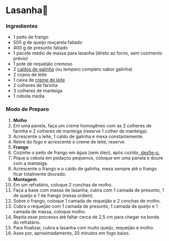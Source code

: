 # Lasanha:chicken:

### Ingredientes

- 1 peito de frango
- 500 g de queijo muçarela fatiado
- 400 g de presunto fatiado
- 1 pacote médio de massa para lasanha (direto ao forno, sem cozimento prévio)
- 1 pote de requeijão cremoso
- 2 [caldos de galinha](https://blog.tudogostoso.com.br/dicas-de-cozinha/caldos-caseiros/) (ou tempero completo sabor galinha)
- 2 copos de leite
- 1 caixa de [creme de leite](https://blog.tudogostoso.com.br/dicas-de-cozinha/creme-de-leite-fresco-caseiro-de-caixinha-e-mais/)
- 2 colheres de farinha
- 3 colheres de manteiga
- 1 cebola média

### Modo de Preparo

1. **Molho**
2. Em uma panela, faça um creme homogêneo com as 2 colheres de farinha e 2 colheres de manteiga (reserve 1 colher de manteiga).
3. Acrescente o leite, 1 caldo de galinha e mexa constantemente.
4. Retire do fogo e acrescente o creme de leite, reserve.
5. **Frango**
6. Cozinhe o peito de frango em água (sem óleo), após cozido,[ desfie-o.](https://blog.tudogostoso.com.br/dicas-de-cozinha/como-desfiar-frango-na-panela-de-pressao/)
7. Pique a cebola em pedaços pequenos, coloque em uma panela e doure com a manteiga.
8. Acrescente o frango e o caldo de galinha, mexa sempre até o frango ficar totalmente dourado.
9. **Montagem**
10. Em um refratário, coloque 2 conchas de molho.
11. Faça a base com massa de lasanha, cubra com 1 camada de presunto, 1 de queijo e 1 de frango (nessa ordem).
12. Sobre o frango, coloque 1 camada de requeijão e 2 conchas de molho.
13. Cubra o requeijão com 1 camada de presunto, 1 camada de queijo e 1 camada de massa, coloque molho.
14. Repita esse processo até faltar cerca de 2,5 cm para chegar na borda do refratário.
15. Para finalizar, cubra a lasanha com muito queijo, requeijão e molho.
16. Asse por, aproximadamente, 20 minutos em fogo baixo.



